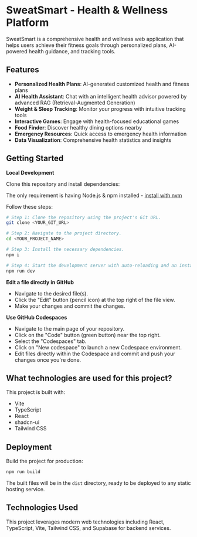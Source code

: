 # SweatSmart - Health & Wellness Platform

SweatSmart is a comprehensive health and wellness web application that helps users achieve their fitness goals through personalized plans, AI-powered health guidance, and tracking tools.

## Features

- **Personalized Health Plans**: AI-generated customized health and fitness plans
- **AI Health Assistant**: Chat with an intelligent health advisor powered by advanced RAG (Retrieval-Augmented Generation)
- **Weight & Sleep Tracking**: Monitor your progress with intuitive tracking tools
- **Interactive Games**: Engage with health-focused educational games
- **Food Finder**: Discover healthy dining options nearby
- **Emergency Resources**: Quick access to emergency health information
- **Data Visualization**: Comprehensive health statistics and insights

## Getting Started

**Local Development**

Clone this repository and install dependencies:

The only requirement is having Node.js & npm installed - [install with nvm](https://github.com/nvm-sh/nvm#installing-and-updating)

Follow these steps:

```sh
# Step 1: Clone the repository using the project's Git URL.
git clone <YOUR_GIT_URL>

# Step 2: Navigate to the project directory.
cd <YOUR_PROJECT_NAME>

# Step 3: Install the necessary dependencies.
npm i

# Step 4: Start the development server with auto-reloading and an instant preview.
npm run dev
```

**Edit a file directly in GitHub**

- Navigate to the desired file(s).
- Click the "Edit" button (pencil icon) at the top right of the file view.
- Make your changes and commit the changes.

**Use GitHub Codespaces**

- Navigate to the main page of your repository.
- Click on the "Code" button (green button) near the top right.
- Select the "Codespaces" tab.
- Click on "New codespace" to launch a new Codespace environment.
- Edit files directly within the Codespace and commit and push your changes once you're done.

## What technologies are used for this project?

This project is built with:

- Vite
- TypeScript
- React
- shadcn-ui
- Tailwind CSS

## Deployment

Build the project for production:

```sh
npm run build
```

The built files will be in the `dist` directory, ready to be deployed to any static hosting service.

## Technologies Used

This project leverages modern web technologies including React, TypeScript, Vite, Tailwind CSS, and Supabase for backend services.
